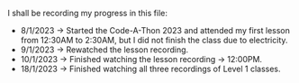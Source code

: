 I shall be recording my progress in this file:
- 8/1/2023 -> Started the Code-A-Thon 2023 and attended my first lesson from 12:30AM to 2:30AM, but I did not finish the class due to electricity.
- 9/1/2023 -> Rewatched the lesson recording.
- 10/1/2023 -> Finished watching the lesson recording -> 12:00PM.
- 18/1/2023 -> Finished watching all three recordings of Level 1 classes.
